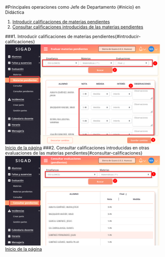 #Principales operaciones como Jefe de Departamento {#inicio} en Didáctica 
  
1. [Introducir calificaciones de materias pendientes](#introducir-calificaciones)  
2. [Consultar calificaciones introducidas de las materias pendientes](#consultar-calificaciones)  

###1. Introducir calificaciones de materias pendientes{#introducir-calificaciones} 
![Introducir calificaciones](https://raw.githubusercontent.com/catedu/curso-basico-sigad/master/img/didactica/jdepartamento/evaluar_pendientes/evaluar_pendientes.png) 
[Inicio de la página](#inicio)
###2. Consultar calificaciones introducidas en otras evaluaciones de las materias pendientes{#consultar-calificaciones}
![Consultar calificaciones](https://raw.githubusercontent.com/catedu/curso-basico-sigad/master/img/didactica/jdepartamento/consultar_pendientes/consultar_pendientes.png) 
[Inicio de la página](#inicio)